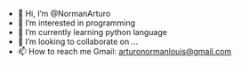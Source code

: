 - 👋 Hi, I’m @NormanArturo
- 👀 I’m interested in programming
- 🌱 I’m currently learning python language
- 💞️ I’m looking to collaborate on ...
- 📫 How to reach me Gmail: arturonormanlouis@gmail.com

<!---
NormanArturo/NormanArturo is a ✨ special ✨ repository because its `README.md` (this file) appears on your GitHub profile.
You can click the Preview link to take a look at your changes.
--->
